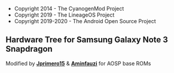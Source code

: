 * Copyright 2014 - The CyanogenMod Project
* Copyright 2019 - The LineageOS Project
* Copyright 2019-2020 - The Android Open Source Project



Hardware Tree for Samsung Galaxy Note 3 Snapdragon
-------------------------------------------------------


Modified by  **[Jprimero15](http://github.com/jprimero15/ "Jprimero15")** & **[Aminfauzi](https://github.com/aminfauzi/ "aminfauzi")** for AOSP base ROMs
